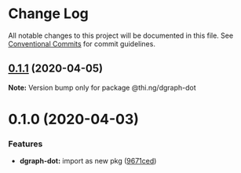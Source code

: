 # Change Log

All notable changes to this project will be documented in this file.
See [Conventional Commits](https://conventionalcommits.org) for commit guidelines.

## [0.1.1](https://github.com/thi-ng/umbrella/compare/@thi.ng/dgraph-dot@0.1.0...@thi.ng/dgraph-dot@0.1.1) (2020-04-05)

**Note:** Version bump only for package @thi.ng/dgraph-dot





# 0.1.0 (2020-04-03)


### Features

* **dgraph-dot:** import as new pkg ([9671ced](https://github.com/thi-ng/umbrella/commit/9671ceda29b0cd0ebbedce449943eec5abeff882))
